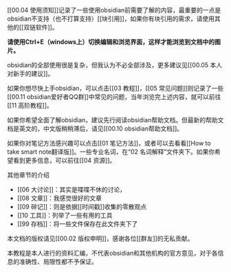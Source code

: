 [[00.04 使用须知]]记录了一些使用obsidian前需要了解的内容，最重要的一点是obsidian不支持（也不打算支持）[[块引用]]，如果你有块引用的需求，请使用其他的[[双链软件]]。

**请使用Ctrl+E（windows上）切换编辑和浏览界面，这样才能浏览到文档中的图片。**

obsidian的全部使用很是复杂，但我认为不必全部涉及，更多建议见[[00.05 本人对新手的建议]]。

如果你想尽快上手obsidian，可以点击[[03 教程]]，[[05 常见问题]]则记录了一些[[00.11 obsidian爱好者QQ群]]中常见的问题，当年浏览完上述内容，就可以前往[[11 高阶教程]]。

如果你希望全面了解obsidian，建议先行阅读obsidian帮助文档。但最新的帮助文档是英文的，中文版稍稍滞后，请见[[00.10 obsidian帮助文档]]。

如果你对笔记方法感兴趣可以点击[[01 笔记方法]]，或者可以去看看[[How to take smart note翻译版]]。一些专业名词，在“02 名词解释”文件夹下。如果你希望看到更多信息，可以前往[[04 资源]]。

其他章节的介绍
- [[06 大讨论]]：其实是喋喋不休的讨论，
- [[08 文章]]：我感觉很好的文章
- [[09 碎记]]：则是依据[[时间戳]]收集的零散观点
- [[10 工具]]：列举了一些有用的工具
- [[99 存档]]：将一些文件保存在此文件夹下了

本文档的版权请见[[00.02 版权申明]]，感谢各位[[群友]]的无私贡献。

本教程是本人进行的资料汇编，不代表obsidian和其他机构的官方意见，对于各信息的准确性、局限性都不予保证。




